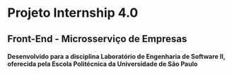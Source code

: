# Projeto Internship 4.0
## Front-End - Microsserviço de Empresas
#### Desenvolvido para a disciplina Laboratório de Engenharia de Software II, oferecida pela Escola Politécnica da Universidade de São Paulo
